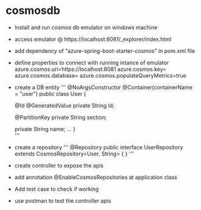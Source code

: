 # cosmosdb

- Install and run cosmos db emulator on windows machine
- access emulator @ https://localhost:8081/_explorer/index.html
- add dependency of "azure-spring-boot-starter-cosmos" in pom.xml file
- define properties to connect with running intance of emulator
  azure.cosmos.uri=https://localhost:8081
  azure.cosmos.key=<primaryKey>
  azure.cosmos.database= <dbName>
  azure.cosmos.populateQueryMetrics=true
- create a DB entity 
'''
@NoArgsConstructor
@Container(containerName = "user")
public class User {

    @Id
    @GeneratedValue
    private String Id;

    @PartitionKey
    private String section;

    private String name;
    ...
}    
'''
- create a repository 
'''
@Repository
  public interface UserRepository extends CosmosRepository<User, String> {
}
'''
- create controller to expose the apis
-  add annotation @EnableCosmosRepositories at application class
- Add test case to check if working
- use postman to test the controller apis
